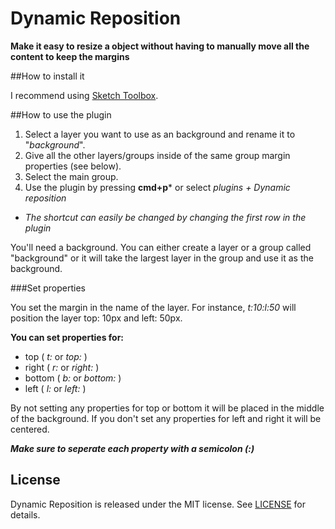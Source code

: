 Dynamic Reposition
==================

**Make it easy to resize a object without having to manually move all the content to keep the margins**


##How to install it

I recommend using [Sketch Toolbox](http://sketchtoolbox.com/).


##How to use the plugin

1. Select a layer you want to use as an background and rename it to "*background*".
2. Give all the other layers/groups inside of the same group margin properties (see below). 
3. Select the main group.
4. Use the plugin by pressing __cmd+p__* or select _plugins + Dynamic reposition_

* *The shortcut can easily be changed by changing the first row in the plugin* 

You'll need a background. You can either create a layer or a group called "background" or it will take the largest layer in the group and use it as the background. 


###Set properties

You set the margin in the name of the layer. For instance, *t:10:l:50* will position the layer top: 10px and left: 50px.

**You can set properties for:**
 * top      ( *t:* or *top:* )
 * right	( *r:* or *right:* )
 * bottom	( *b:* or *bottom:* )
 * left		( *l:* or *left:* )

 By not setting any properties for top or bottom it will be placed in the middle of the background. If you don't set any properties for left and right it will be centered.


**_Make sure to seperate each property with a semicolon (:)_**


## License
Dynamic Reposition is released under the MIT license. See [LICENSE](LICENSE) for details.